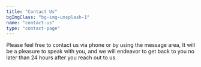 ```yaml
---
title: "Contact Us"
bgImgClass: "bg-img-unsplash-1"
name: "contact-us"
type: "contact-page"
---
```


Please feel free to contact us via phone or by using the message area, It will be a pleasure to speak with you, and we will endeavor to get back to you no later than 24 hours after you reach out to us.
